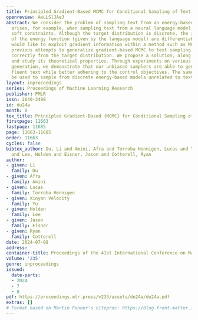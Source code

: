 ```yaml
---
title: Principled Gradient-Based MCMC for Conditional Sampling of Text
openreview: AwLLSlJAeJ
abstract: We consider the problem of sampling text from an energy-based model. This
  arises, for example, when sampling text from a neural language model subject to
  soft constraints. Although the target distribution is discrete, the internal computations
  of the energy function (given by the language model) are differentiable, so one
  would like to exploit gradient information within a method such as MCMC. Alas, all
  previous attempts to generalize gradient-based MCMC to text sampling fail to sample
  correctly from the target distribution. We propose a solution, along with variants,
  and study its theoretical properties. Through experiments on various forms of text
  generation, we demonstrate that our unbiased samplers are able to generate more
  fluent text while better adhering to the control objectives. The same methods could
  be used to sample from discrete energy-based models unrelated to text.
layout: inproceedings
series: Proceedings of Machine Learning Research
publisher: PMLR
issn: 2640-3498
id: du24a
month: 0
tex_title: Principled Gradient-Based {MCMC} for Conditional Sampling of Text
firstpage: 11663
lastpage: 11685
page: 11663-11685
order: 11663
cycles: false
bibtex_author: Du, Li and Amini, Afra and Torroba Hennigen, Lucas and Yu, Xinyan Velocity
  and Lee, Holden and Eisner, Jason and Cotterell, Ryan
author:
- given: Li
  family: Du
- given: Afra
  family: Amini
- given: Lucas
  family: Torroba Hennigen
- given: Xinyan Velocity
  family: Yu
- given: Holden
  family: Lee
- given: Jason
  family: Eisner
- given: Ryan
  family: Cotterell
date: 2024-07-08
address:
container-title: Proceedings of the 41st International Conference on Machine Learning
volume: '235'
genre: inproceedings
issued:
  date-parts:
  - 2024
  - 7
  - 8
pdf: https://proceedings.mlr.press/v235/assets/du24a/du24a.pdf
extras: []
# Format based on Martin Fenner's citeproc: https://blog.front-matter.io/posts/citeproc-yaml-for-bibliographies/
---
```


